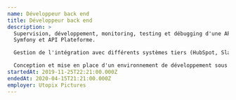 ```yaml
---
name: Développeur back end
title: Développeur back end
description: >
  Supervision, développement, monitoring, testing et débugging d'une API avec
  Symfony et API Plateforme. 

  Gestion de l'intégration avec différents systèmes tiers (HubSpot, Slack, Gmail). 

  Conception et mise en place d'un environnement de développement sous Debian.
startedAt: 2019-11-25T22:21:00.000Z
endedAt: 2020-04-15T21:21:00.000Z
employer: Utopix Pictures
---
```

